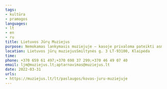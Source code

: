 ```yaml
---
tags:
- kultūra
- pramogos
languages:
- lt
- en
- ru
title: Lietuvos Jūrų Muziejus
purpose: Nemokamas lankymasis muziejuje – kasoje privaloma pateikti asmens dokumentą ar kitą pilietybę įrodantį dokumentą; Nemokamo lankymo nuolaida netaikoma internetu.
location: Lietuvos jūrų muziejusSmiltynės g. 3 LT-93100, Klaipėda
time: 
phone: +370 659 61 497;+370 698 37 299;+370 46 49 07 40
email: ljm@muziejus.lt;aptarnavimas@muziejus.lt
date: 2022-03-31
urls:
- https://muziejus.lt/lt/paslaugos/kovas-juru-muziejuje
---
```


